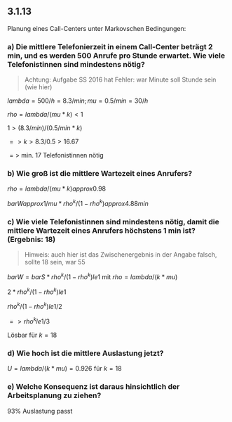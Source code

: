## 3.1.13

Planung eines Call-Centers unter Markovschen Bedingungen:

### a) Die mittlere Telefonierzeit in einem Call-Center beträgt 2 min, und es werden 500 Anrufe pro Stunde erwartet. Wie viele Telefonistinnen sind mindestens nötig?

> Achtung: Aufgabe SS 2016 hat Fehler: war Minute soll Stunde sein (wie hier)

$lambda=500/h=8.3/min; mu=0.5/min=30/h$

$rho = lambda/(mu * k) < 1$

$1 > (8.3/min)/(0.5/min * k)$

$=> k > 8.3/0.5 > 16.67$

$=>$ min. 17 Telefonistinnen nötig

### b) Wie groß ist die mittlere Wartezeit eines Anrufers?

$rho = lambda/(mu * k) approx 0.98$

$bar W approx 1/mu * rho^k/(1-rho^k) approx 4.88min$

### c) Wie viele Telefonistinnen sind mindestens nötig, damit die mittlere Wartezeit eines Anrufers höchstens 1 min ist? (Ergebnis: 18)

> Hinweis: auch hier ist das Zwischenergebnis in der Angabe falsch, sollte 18 sein, war 55

$bar W = bar S * rho^k/(1-rho^k) le 1$ mit $rho=lambda/(k * mu)$

$2 * rho^k/(1-rho^k) le 1$

$rho^k/(1-rho^k) le 1/2$

$=> rho^k le 1/3$

Lösbar für $k=18$

### d) Wie hoch ist die mittlere Auslastung jetzt?

$U=lambda/(k * mu)=0.926$ für $k=18$

### e) Welche Konsequenz ist daraus hinsichtlich der Arbeitsplanung zu ziehen?

93% Auslastung passt